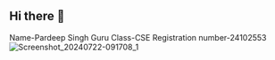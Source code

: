 ## Hi there 👋
Name-Pardeep Singh Guru 
Class-CSE
Registration number-24102553
![Screenshot_20240722-091708_1](https://github.com/user-attachments/assets/689429f6-22ce-46fb-9ee2-05fb2f808569)

<!--
**Pardeepcoding/Pardeepcoding** is a ✨ _special_ ✨ repository because its `README.md` (this file) appears on your GitHub profile.

Here are some ideas to get you started:

- 🔭 I’m currently working on ...
- 🌱 I’m currently learning ...
- 👯 I’m looking to collaborate on ...
- 🤔 I’m looking for help with ...
- 💬 Ask me about ...
- 📫 How to reach me: ...
- 😄 Pronouns: ...
- ⚡ Fun fact: ...
-->
